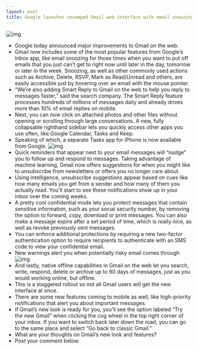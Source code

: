 ```yaml
---
layout: post
title: Google launches revamped Gmail web interface with email snoozing, confidential mode & more
---
```

![img](http://media.idownloadblog.com/wp-content/uploads/2018/04/Gmail-teaser-001.jpg)
* Google today announced major improvements to Gmail on the web.
* Gmail now includes some of the most popular features from Google’s Inbox app, like email snoozing for those times when you want to put off emails that you just can’t get to right now until later in the day, tomorrow or later in the week. Snoozing, as well as other commonly used actions such as Archive, Delete, RSVP, Mark as Read/Unread and others, are easily accessible just by hovering over an email with the mouse pointer.
* “We’re also adding Smart Reply to Gmail on the web to help you reply to messages faster,” said the search company. The Smart Reply feature processes hundreds of millions of messages daily and already drives more than 10% of email replies on mobile.
* Next, you can now click on attached photos and other files without opening or scrolling through large conversations. A new, fully collapsable righthand sidebar lets you quickly access other apps you use often, like Google Calendar, Tasks and Keep.
* Speaking of which, a separate Tasks app for iPhone is now available from Google.
![img](http://media.idownloadblog.com/wp-content/uploads/2018/04/Gmail-redesign-002.png)
* Quick reminders that appear next to your email messages will “nudge” you to follow up and respond to messages. Taking advantage of machine learning, Gmail now offers suggestions for when you might like to unsubscribe from newsletters or offers you no longer care about.
* Using intelligence, unsubscribe suggestions appear based on cues like how many emails you get from a sender and how many of them you actually read. You’ll start to see these notifications show up in your inbox over the coming weeks.
* A pretty cool confidential mode lets you protect messages that contain sensitive information, such as your social security number, by removing the option to forward, copy, download or print messages. You can also make a message expire after a set period of time, which is really nice, as well as revoke previously sent messages.
* You can enforce additional protections by requiring a new two-factor authentication option to require recipients to authenticate with an SMS code to view your confidential email.
* New warnings alert you when potentially risky email comes through
![img](http://media.idownloadblog.com/wp-content/uploads/2018/04/Gmail-redesign-001.png)
* And lastly, native offline capabilities in Gmail on the web let you search, write, respond, delete or archive up to 90 days of messages, just as you would working online, but offline.
* This is a staggered rollout so not all Gmail users will get the new interface at once.
* There are some new features coming to mobile as well, like high-priority notifications that alert you about important messages.
* If Gmail’s new look is ready for you, you’ll see the option labeled “Try the new Gmail” when clicking the cog wheel in the top right corner of your inbox. If you want to switch back later down the road, you can go to the same place and select “Go back to classic Gmail.”
* What are your thoughts on Gmail’s new look and features?
* Post your comment below.


